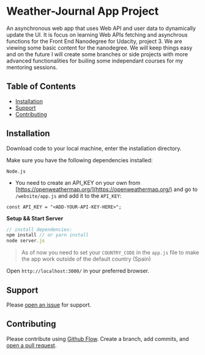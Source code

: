 # Weather-Journal App Project

An asynchronous web app that uses Web API and user data to dynamically update the UI. It is focus on learning Web APIs fetching and asynchrous functions for the Front End Nanodegree for Udacity, project 3. We are viewing some basic content for the nanodegree. We will keep things easy and on the future I will create some branches or side projects with more advanced functionalities for builing some independant courses for my mentoring sessions.

## Table of Contents

- [Installation](#installation)
- [Support](#support)
- [Contributing](#contributing)

## Installation

Download code to your local machine, enter the installation directory.

Make sure you have the following dependencies installed:

`Node.js`

- You need to create an API_KEY on your own from [https://openweathermap.org/](https://openweathermap.org/) and go to `/website/app.js` and add it to the `API_KEY`:

```
const API_KEY = "<ADD-YOUR-API-KEY-HERE>";
```

**Setup && Start Server**

```js
// install dependencies:
npm install // or yarn install
node server.js
```

> As of now you need to set your `COUNTRY_CODE` in the `app.js` file to make the app work outside of the default country (Spain)

Open `http://localhost:3000/` in your preferred browser.

## Support

Please [open an issue](https://github.com/carlosloureda/FEND-Landing-Page/issues/new) for support.

## Contributing

Please contribute using [Github Flow](https://guides.github.com/introduction/flow/). Create a branch, add commits, and [open a pull request](https://github.com/carlosloureda/FEND-Landing-Page/compare/).
